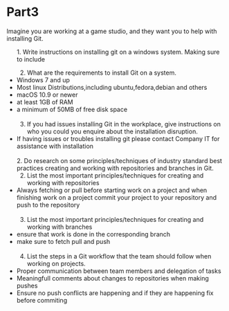 # Part3

 Imagine you are working at a game studio, and they want you to help with installing Git.  
<ul>
1. Write instructions on installing git on a windows system. Making sure to include 

2. What are the requirements to install Git on a system.
<li>Windows 7 and up
<li>Most linux Distributions,including ubuntu,fedora,debian and others
<li>macOS 10.9 or newer
<li>at least 1GB of RAM
<li>a minimum of 50MB of free disk space
<br>
<br>

3. If you had issues installing Git in the workplace, give instructions on who you could you enquire about the installation disruption. 
<li>If having issues or troubles installing git please contact Company IT for assistance with installation 
<br>
<br>
2. Do research on some principles/techniques of industry standard best practices creating and working with repositories and branches in Git.  

2. List the most important principles/techniques for creating and working with repositories 
<li>Always fetching or pull before starting work on a project and when finishing work on a project commit your project to your repository and push to the repository 
<br>
<br>

3. List the most important principles/techniques for creating and working with branches 
<li>ensure that work is done in the corresponding branch
<li>make sure to fetch pull and push 
<br>
<br>

4. List the steps in a Git workflow that the team should follow when working on projects.
<li>Proper communication between team members and delegation of tasks
<li>Meaningfull comments about changes to repositories when making pushes 
<li>Ensure no push conflicts are happening and if they are happening fix before commiting
